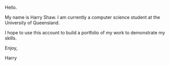 Hello.

My name is Harry Shaw. I am currently a computer science student at the University of Queensland.

I hope to use this account to build a portfolio of my work to demonstrate my skills.

Enjoy,

Harry
